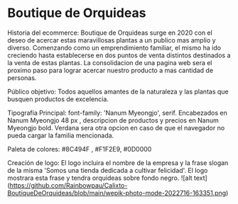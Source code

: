 # Boutique de Orquideas
 
 Historia del ecommerce: Boutique de Orquideas surge en 2020 con el deseo de acercar estas maravillosas plantas a un publico mas amplio y diverso. Comenzando como un emprendimiento familiar, el mismo ha ido creciendo hasta establecerse en dos puntos de venta distintos destinados a la venta de estas plantas. La consolidacion de una pagina web sera el proximo paso para lograr acercar nuestro producto a mas cantidad de personas.

Público objetivo: Todos aquellos amantes de la naturaleza y las plantas que busquen productos de excelencia.

Tipografía Principal: font-family: 'Nanum Myeongjo', serif.  Encabezados en Nanum Myeongjo 48 px , descripcion de productos y precios en Nanum Myeongjo bold. Verdana sera otra opcion en caso de que el navegador no pueda cargar la familia mencionada.

Paleta de colores: #8C494F , #F1F2E9, #0D0000

Creación de logo: El logo incluira el nombre de la empresa y la frase slogan de la misma 'Somos una tienda dedicada a cultivar felicidad'. El logo mostrara esta frase y tendra orquideas sobre fondo negro. 
![alt text] (https://github.com/Rainbowpau/Calixto-BoutiqueDeOrquideas/blob/main/wepik-photo-mode-2022716-163351.png)


